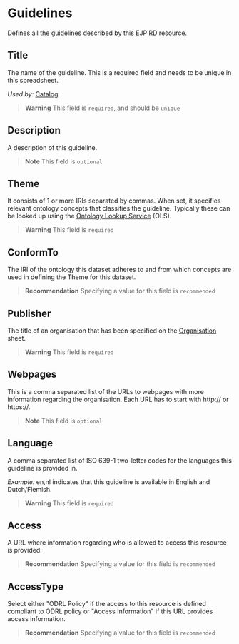 # Guidelines
Defines all the guidelines described by this EJP RD resource.

## Title
The name of the guideline. This is a required field and needs to be unique in this spreadsheet.

*Used by:*
[Catalog](Catalog.md)
> **Warning** This field is `required`, and should be `unique`

## Description
A description of this guideline.
> **Note** This field is `optional`


## Theme
It consists of 1 or more IRIs separated by commas. When set, it specifies relevant ontology concepts
that classifies the guideline. Typically these can be looked up using the [Ontology Lookup Service](https://www.ebi.ac.uk/ols/index) (OLS).
> **Warning** This field is `required`

## ConformTo
The IRI of the ontology this dataset adheres to and from which concepts are used in defining the Theme for this dataset.
> **Recommendation** Specifying a value for this field is `recommended`

## Publisher
The title of an organisation that has been specified on the [Organisation](Organisation.md) sheet.
> **Warning** This field is `required`

## Webpages
This is a comma separated list of the URLs to webpages with more information regarding the organisation. Each URL has to
start with http:// or https://.
> **Note** This field is `optional`

## Language
A comma separated list of ISO 639-1 two-letter codes for the languages this guideline is provided in.

*Example:*
en,nl indicates that this guideline is available in English and Dutch/Flemish.

> **Warning** This field is `required`

## Access
A URL where information regarding who is allowed to access this resource is provided.

> **Recommendation** Specifying a value for this field is `recommended`

## AccessType
Select either "ODRL Policy" if the access to this resource is defined compliant to ODRL policy or "Access Information" if
this URL provides access information.

> **Recommendation** Specifying a value for this field is `recommended`